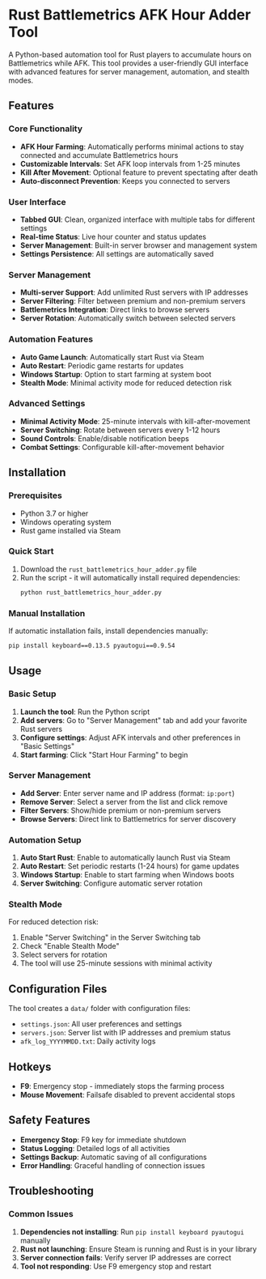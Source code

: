 # Rust Battlemetrics AFK Hour Adder Tool

A Python-based automation tool for Rust players to accumulate hours on Battlemetrics while AFK. This tool provides a user-friendly GUI interface with advanced features for server management, automation, and stealth modes.

## Features

### Core Functionality
- **AFK Hour Farming**: Automatically performs minimal actions to stay connected and accumulate Battlemetrics hours
- **Customizable Intervals**: Set AFK loop intervals from 1-25 minutes
- **Kill After Movement**: Optional feature to prevent spectating after death
- **Auto-disconnect Prevention**: Keeps you connected to servers

### User Interface
- **Tabbed GUI**: Clean, organized interface with multiple tabs for different settings
- **Real-time Status**: Live hour counter and status updates
- **Server Management**: Built-in server browser and management system
- **Settings Persistence**: All settings are automatically saved

### Server Management
- **Multi-server Support**: Add unlimited Rust servers with IP addresses
- **Server Filtering**: Filter between premium and non-premium servers
- **Battlemetrics Integration**: Direct links to browse servers
- **Server Rotation**: Automatically switch between selected servers

### Automation Features
- **Auto Game Launch**: Automatically start Rust via Steam
- **Auto Restart**: Periodic game restarts for updates
- **Windows Startup**: Option to start farming at system boot
- **Stealth Mode**: Minimal activity mode for reduced detection risk

### Advanced Settings
- **Minimal Activity Mode**: 25-minute intervals with kill-after-movement
- **Server Switching**: Rotate between servers every 1-12 hours
- **Sound Controls**: Enable/disable notification beeps
- **Combat Settings**: Configurable kill-after-movement behavior

## Installation

### Prerequisites
- Python 3.7 or higher
- Windows operating system
- Rust game installed via Steam

### Quick Start
1. Download the `rust_battlemetrics_hour_adder.py` file
2. Run the script - it will automatically install required dependencies:
   ```bash
   python rust_battlemetrics_hour_adder.py
   ```

### Manual Installation
If automatic installation fails, install dependencies manually:
```bash
pip install keyboard==0.13.5 pyautogui==0.9.54
```

## Usage

### Basic Setup
1. **Launch the tool**: Run the Python script
2. **Add servers**: Go to "Server Management" tab and add your favorite Rust servers
3. **Configure settings**: Adjust AFK intervals and other preferences in "Basic Settings"
4. **Start farming**: Click "Start Hour Farming" to begin

### Server Management
- **Add Server**: Enter server name and IP address (format: `ip:port`)
- **Remove Server**: Select a server from the list and click remove
- **Filter Servers**: Show/hide premium or non-premium servers
- **Browse Servers**: Direct link to Battlemetrics for server discovery

### Automation Setup
1. **Auto Start Rust**: Enable to automatically launch Rust via Steam
2. **Auto Restart**: Set periodic restarts (1-24 hours) for game updates
3. **Windows Startup**: Enable to start farming when Windows boots
4. **Server Switching**: Configure automatic server rotation

### Stealth Mode
For reduced detection risk:
1. Enable "Server Switching" in the Server Switching tab
2. Check "Enable Stealth Mode"
3. Select servers for rotation
4. The tool will use 25-minute sessions with minimal activity

## Configuration Files

The tool creates a `data/` folder with configuration files:
- `settings.json`: All user preferences and settings
- `servers.json`: Server list with IP addresses and premium status
- `afk_log_YYYYMMDD.txt`: Daily activity logs

## Hotkeys

- **F9**: Emergency stop - immediately stops the farming process
- **Mouse Movement**: Failsafe disabled to prevent accidental stops

## Safety Features

- **Emergency Stop**: F9 key for immediate shutdown
- **Status Logging**: Detailed logs of all activities
- **Settings Backup**: Automatic saving of all configurations
- **Error Handling**: Graceful handling of connection issues

## Troubleshooting

### Common Issues
1. **Dependencies not installing**: Run `pip install keyboard pyautogui` manually
2. **Rust not launching**: Ensure Steam is running and Rust is in your library
3. **Server connection fails**: Verify server IP addresses are correct
4. **Tool not responding**: Use F9 emergency stop and restart
